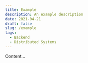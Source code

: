 ```yaml
---
title: Example
description: An example description
date: 2021-04-21
draft: false
slug: /example
tags:
  - Backend
  - Distributed Systems
---
```


Content...
